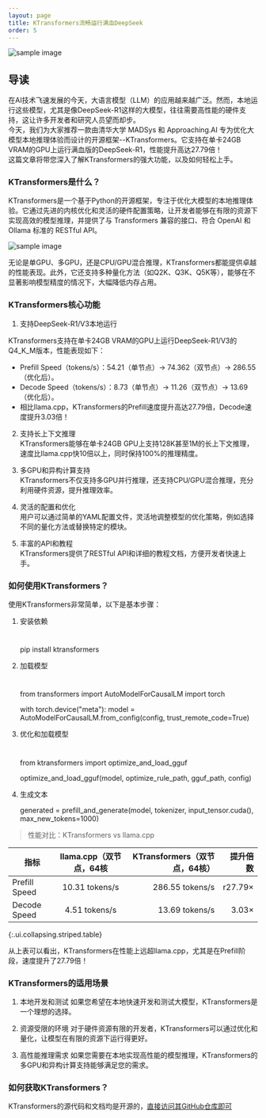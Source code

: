 ```yaml
---
layout: page
title: KTransformers流畅运行满血DeepSeek
order: 5
---
```


![sample image](image.png "标题图")<br>

## 导读

在AI技术飞速发展的今天，大语言模型（LLM）的应用越来越广泛。然而，本地运行这些模型，尤其是像DeepSeek-R1这样的大模型，往往需要高性能的硬件支持，这让许多开发者和研究人员望而却步。
<br>
今天，我们为大家推荐一款由清华大学 MADSys 和 Approaching.AI 专为优化大模型本地推理体验而设计的开源框架--KTransformers。它支持在单卡24GB VRAM的GPU上运行满血版的DeepSeek-R1，性能提升高达27.79倍！
<br>
这篇文章将带您深入了解KTransformers的强大功能，以及如何轻松上手。
<br>

### KTransformers是什么？

KTransformers是一个基于Python的开源框架，专注于优化大模型的本地推理体验。它通过先进的内核优化和灵活的硬件配置策略，让开发者能够在有限的资源下实现高效的模型推理，并提供了与 Transformers 兼容的接口、符合 OpenAI 和 Ollama 标准的 RESTful API。

![sample image](image2.png "结构图")<br>

无论是单GPU、多GPU，还是CPU/GPU混合推理，KTransformers都能提供卓越的性能表现。此外，它还支持多种量化方法（如Q2K、Q3K、Q5K等），能够在不显著影响模型精度的情况下，大幅降低内存占用。<br>

### KTransformers核心功能

1. 支持DeepSeek-R1/V3本地运行<br>

KTransformers支持在单卡24GB VRAM的GPU上运行DeepSeek-R1/V3的Q4_K_M版本，性能表现如下：<br>

* Prefill Speed（tokens/s）：54.21（单节点）→ 74.362（双节点）→ 286.55（优化后）。
* Decode Speed（tokens/s）：8.73（单节点）→ 11.26（双节点）→ 13.69（优化后）。
* 相比llama.cpp，KTransformers的Prefill速度提升高达27.79倍，Decode速度提升3.03倍！

2. 支持长上下文推理<br>
KTransformers能够在单卡24GB GPU上支持128K甚至1M的长上下文推理，速度比llama.cpp快10倍以上，同时保持100%的推理精度。

3. 多GPU和异构计算支持<br>
KTransformers不仅支持多GPU并行推理，还支持CPU/GPU混合推理，充分利用硬件资源，提升推理效率。

4. 灵活的配置和优化<br>
用户可以通过简单的YAML配置文件，灵活地调整模型的优化策略，例如选择不同的量化方法或替换特定的模块。

5. 丰富的API和教程<br>
KTransformers提供了RESTful API和详细的教程文档，方便开发者快速上手。

### 如何使用KTransformers？

使用KTransformers非常简单，以下是基本步骤：
1. 安装依赖

    #
    pip install ktransformers

2. 加载模型

    #
    from transformers import AutoModelForCausalLM
    import torch

    with torch.device("meta"):
        model = AutoModelForCausalLM.from_config(config, trust_remote_code=True)

3. 优化和加载模型

    #
    from ktransformers import optimize_and_load_gguf

    optimize_and_load_gguf(model, optimize_rule_path, gguf_path, config)

4. 生成文本

    generated = prefill_and_generate(model, tokenizer, input_tensor.cuda(), max_new_tokens=1000)

> 性能对比：KTransformers vs llama.cpp

| 指标 | 	llama.cpp（双节点，64核  | KTransformers（双节点，64核） | 提升倍数 |
|----------|:---------:|---------:|---------:|
| Prefill Speed   | 10.31 tokens/s   | 	286.55 tokens/s    | r27.79×    |
| Decode Speed     | 	4.51 tokens/s    | 13.69 tokens/s   |  	3.03×   |
{:.ui.collapsing.striped.table}

从上表可以看出，KTransformers在性能上远超llama.cpp，尤其是在Prefill阶段，速度提升了27.79倍！<br>

### KTransformers的适用场景

1. 本地开发和测试
如果您希望在本地快速开发和测试大模型，KTransformers是一个理想的选择。

2. 资源受限的环境
对于硬件资源有限的开发者，KTransformers可以通过优化和量化，让模型在有限的资源下运行得更好。

3. 高性能推理需求
如果您需要在本地实现高性能的模型推理，KTransformers的多GPU和异构计算支持能够满足您的需求。

### 如何获取KTransformers？

KTransformers的源代码和文档均是开源的，<a href="https://github.com/kvcache-ai/ktransformers" >直接访问其GitHub仓库即可</a>
